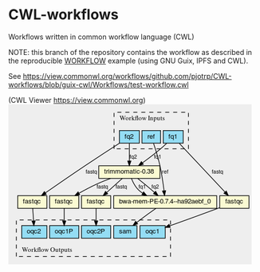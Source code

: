 # CWL-workflows
Workflows written in common workflow language (CWL)

NOTE: this branch of the repository contains the workflow as described
in the reproducible
[WORKFLOW](https://gitlab.com/pjotrp/guix-notes/blob/master/WORKFLOW.org)
example (using GNU Guix, IPFS and CWL).

See https://view.commonwl.org/workflows/github.com/pjotrp/CWL-workflows/blob/guix-cwl/Workflows/test-workflow.cwl

(CWL Viewer https://view.commonwl.org)![test-workflow.cwl](./graph.png "test-workflow.cwl")
